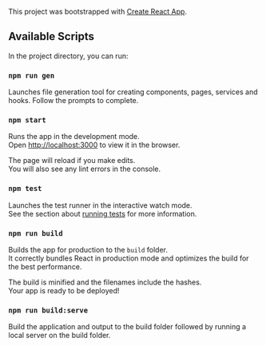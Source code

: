 This project was bootstrapped with [Create React App](https://github.com/facebook/create-react-app).

## Available Scripts

In the project directory, you can run:

### `npm run gen`

Launches file generation tool for creating components, pages, services and hooks. Follow the prompts to complete.

### `npm start`

Runs the app in the development mode.<br>
Open [http://localhost:3000](http://localhost:3000) to view it in the browser.

The page will reload if you make edits.<br>
You will also see any lint errors in the console.

### `npm test`

Launches the test runner in the interactive watch mode.<br>
See the section about [running tests](https://facebook.github.io/create-react-app/docs/running-tests) for more information.

### `npm run build`

Builds the app for production to the `build` folder.<br>
It correctly bundles React in production mode and optimizes the build for the best performance.

The build is minified and the filenames include the hashes.<br>
Your app is ready to be deployed!

### `npm run build:serve`

Build the application and output to the build folder followed by running a local server on the build folder.
